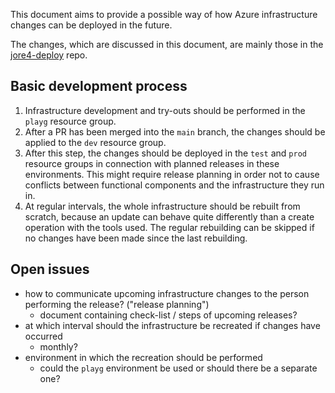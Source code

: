 This document aims to provide a possible way of how Azure infrastructure changes can be deployed in the future.

The changes, which are discussed in this document, are mainly those in the [jore4-deploy](https://github.com/HSLdevcom/jore4-deploy) repo.

Basic development process
-------------------------

1. Infrastructure development and try-outs should be performed in the `playg` resource group.
1. After a PR has been merged into the `main` branch, the changes should be applied to the `dev` resource group.
1. After this step, the changes should be deployed in the `test` and `prod` resource groups in connection with planned releases in these environments.
   This might require release planning in order not to cause conflicts between functional components and the infrastructure they run in.
1. At regular intervals, the whole infrastructure should be rebuilt from scratch, because an update can behave quite differently than a create operation
   with the tools used. The regular rebuilding can be skipped if no changes have been made since the last rebuilding.

Open issues
-----------
- how to communicate upcoming infrastructure changes to the person performing the release? ("release planning")
  - document containing check-list / steps of upcoming releases?
- at which interval should the infrastructure be recreated if changes have occurred
  - monthly?
- environment in which the recreation should be performed
  - could the `playg` environment be used or should there be a separate one?
